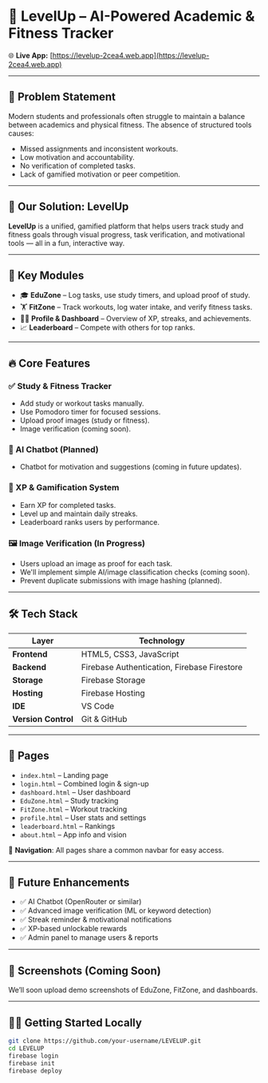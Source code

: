 # 🚀 LevelUp – AI-Powered Academic & Fitness Tracker

🌐 **Live App:** [https://levelup-2cea4.web.app](https://levelup-2cea4.web.app)

---

## 📌 Problem Statement

Modern students and professionals often struggle to maintain a balance between academics and physical fitness. The absence of structured tools causes:

- Missed assignments and inconsistent workouts.
- Low motivation and accountability.
- No verification of completed tasks.
- Lack of gamified motivation or peer competition.

---

## 🌟 Our Solution: LevelUp

**LevelUp** is a unified, gamified platform that helps users track study and fitness goals through visual progress, task verification, and motivational tools — all in a fun, interactive way.

---

## 🧩 Key Modules

- 🎓 **EduZone** – Log tasks, use study timers, and upload proof of study.
- 🏋️ **FitZone** – Track workouts, log water intake, and verify fitness tasks.
- 🧑‍💼 **Profile & Dashboard** – Overview of XP, streaks, and achievements.
- 📈 **Leaderboard** – Compete with others for top ranks.

---

## 🔥 Core Features

### ✅ Study & Fitness Tracker
- Add study or workout tasks manually.
- Use Pomodoro timer for focused sessions.
- Upload proof images (study or fitness).
- Image verification (coming soon).

### 🧠 AI Chatbot (Planned)
- Chatbot for motivation and suggestions (coming in future updates).

### 🧮 XP & Gamification System
- Earn XP for completed tasks.
- Level up and maintain daily streaks.
- Leaderboard ranks users by performance.

### 🖼️ Image Verification (In Progress)
- Users upload an image as proof for each task.
- We'll implement simple AI/image classification checks (coming soon).
- Prevent duplicate submissions with image hashing (planned).

---

## 🛠️ Tech Stack

| Layer         | Technology                                   |
|---------------|----------------------------------------------|
| **Frontend**  | HTML5, CSS3, JavaScript                      |
| **Backend**   | Firebase Authentication, Firebase Firestore |
| **Storage**   | Firebase Storage                             |
| **Hosting**   | Firebase Hosting                             |
| **IDE**       | VS Code                                      |
| **Version Control** | Git & GitHub                         |

---

## 📄 Pages

- `index.html` – Landing page  
- `login.html` – Combined login & sign-up  
- `dashboard.html` – User dashboard  
- `EduZone.html` – Study tracking  
- `FitZone.html` – Workout tracking  
- `profile.html` – User stats and settings  
- `leaderboard.html` – Rankings  
- `about.html` – App info and vision

🔗 **Navigation**: All pages share a common navbar for easy access.

---

## 🧠 Future Enhancements

- ✅ AI Chatbot (OpenRouter or similar)
- ✅ Advanced image verification (ML or keyword detection)
- ✅ Streak reminder & motivational notifications
- ✅ XP-based unlockable rewards
- ✅ Admin panel to manage users & reports

---

## 📸 Screenshots (Coming Soon)

We’ll soon upload demo screenshots of EduZone, FitZone, and dashboards.

---

## 🧑‍💻 Getting Started Locally

```bash
git clone https://github.com/your-username/LEVELUP.git
cd LEVELUP
firebase login
firebase init
firebase deploy
